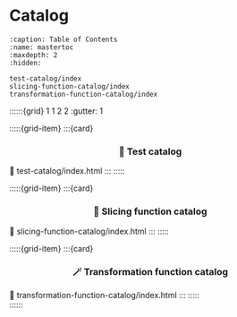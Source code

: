 # Catalog

```{toctree}
:caption: Table of Contents
:name: mastertoc
:maxdepth: 2
:hidden:

test-catalog/index
slicing-function-catalog/index
transformation-function-catalog/index
```

::::::{grid} 1 1 2 2
:gutter: 1

:::::{grid-item}
:::{card} <h3><center>📖 Test catalog</center></h3>
:link: test-catalog/index.html
:::
:::::

:::::{grid-item}
:::{card} <h3><center>🔪 Slicing function catalog</center></h3>
:link: slicing-function-catalog/index.html
:::
:::::

:::::{grid-item}
:::{card} <h3><center>🪄 Transformation function catalog</center></h3>
:link: transformation-function-catalog/index.html
:::
:::::   
::::::